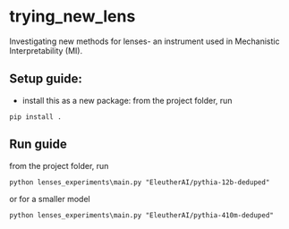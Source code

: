 # trying_new_lens
Investigating new methods for lenses- an instrument used in Mechanistic Interpretability (MI).


## Setup guide: 
- install this as a new package: from the project folder, run 
```
pip install .
```

## Run guide
from the project folder, run 

```
python lenses_experiments\main.py "EleutherAI/pythia-12b-deduped"
```
or for a smaller model

```
python lenses_experiments\main.py "EleutherAI/pythia-410m-deduped"
```
